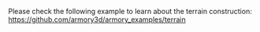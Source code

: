 Please check the following example to learn about the terrain construction:
https://github.com/armory3d/armory_examples/terrain

